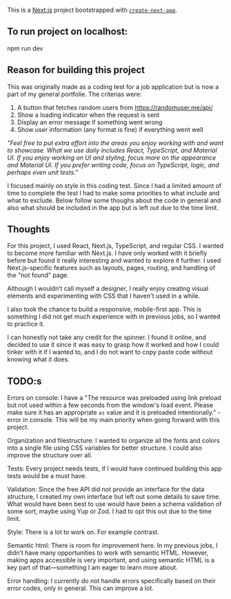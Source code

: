 This is a [Next.js](https://nextjs.org) project bootstrapped with [`create-next-app`](https://nextjs.org/docs/app/api-reference/cli/create-next-app).

## To run project on localhost:

npm run dev

## Reason for building this project

This was originally made as a coding test for a job application but is now a part of my general portfolie. The criterias were:

1. A button that fetches random users from https://randomuser.me/api/
2. Show a loading indicator when the request is sent
3. Display an error message if something went wrong
4. Show user information (any format is fine) if everything went well

_"Feel free to put extra effort into the areas you enjoy working with and want to showcase. What we use daily includes React, TypeScript, and Material UI. If you enjoy working on UI and styling, focus more on the appearance and Material UI. If you prefer writing code, focus on TypeScript, logic, and perhaps even unit tests."_

I focused mainly on style in this coding test. Since I had a limited amount of time to complete the test I had to make some priorities to what include and what to exclude. Below follow some thoughs about the code in general and also what should be included in the app but is left out due to the time limit.

## Thoughts

For this project, I used React, Next.js, TypeScript, and regular CSS. I wanted to become more familiar with Next.js. I have only worked with it briefly before but found it really interesting and wanted to explore it further. I used Next.js-specific features such as layouts, pages, routing, and handling of the "not found" page.

Although I wouldn’t call myself a designer, I really enjoy creating visual elements and experimenting with CSS that I haven't used in a while.

I also took the chance to build a responsive, mobile-first app. This is something I did not get much experience with in previous jobs, so I wanted to practice it.

I can honestly not take any credit for the spinner. I found it online,
and decided to use it since it was easy to grasp how it worked and how I could tinker with it if I wanted to, and I do not want
to copy paste code without knowing what it does.

## TODO:s

Errors on console:
I have a "The resource <URL> was preloaded using link preload but not used within a few seconds from the window's load event. Please make sure it has an appropriate `as` value and it is preloaded intentionally." - error in console. This will be my main priority when going forward with this project.

Organization and filestructure: I wanted to organize all the fonts and colors into a single file using CSS variables for better structure. I could also improve the structure over all.

Tests:
Every project needs tests, if I would have continued building this app tests would be a must have.

Validation: Since the free API did not provide an interface for the data structure, I created my own interface but left out some details to save time. What would have been best to use would have been a schema validation of some sort, maybe using Yup or Zod. I had to opt this out due to the time limit.

Style: There is a lot to work on. For example contrast.

Semantic html: There is room for improvement here. In my previous jobs, I didn’t have many opportunities to work with semantic HTML. However, making apps accessible is very important, and using semantic HTML is a key part of that—something I am eager to learn more about.

Error handling: I currently do not handle errors specifically based on their error codes, only in general. This can improve a lot.
